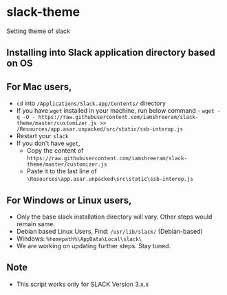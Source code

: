 # slack-theme
Setting theme of slack

## Installing into Slack application directory based on OS

## For Mac users, 

* `cd` into `/Applications/Slack.app/Contents/` directory
* If you have `wget` installed in your machine, run below command -
  `wget -q -O - https://raw.githubusercontent.com/iamshreeram/slack-theme/master/customizer.js >> /Resources/app.asar.unpacked/src/static/ssb-interop.js`
* Restart your `slack` 
* If you don't have `wget`,
  * Copy the content of `https://raw.githubusercontent.com/iamshreeram/slack-theme/master/customizer.js` 
  * Paste it to the last line of `\Resources\app.asar.unpacked\src\static\ssb-interop.js` 


## For Windows or Linux users, 
* Only the base slack installation directory will vary. Other steps would remain same. 
* Debian based Linux Users, Find: `/usr/lib/slack/` (Debian-based)
* Windows: `%homepath%\AppData\Local\slack\`
* We are working on updating further steps. Stay tuned. 

## Note
* This script works only for SLACK Version 3.x.x 
